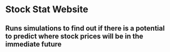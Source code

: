 # Stock Stat Website

## Runs simulations to find out if there is a potential to predict where stock prices will be in the immediate future